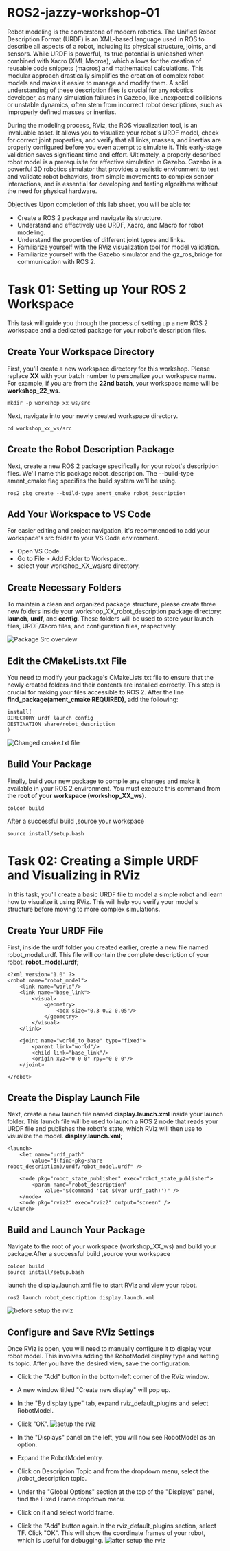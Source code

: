 # ROS2-jazzy-workshop-01
Robot modeling is the cornerstone of modern robotics. The Unified Robot Description Format (URDF) is an XML-based language used in ROS to describe all aspects of a robot, including its physical structure, joints, and sensors. While URDF is powerful, its true potential is unleashed when combined with Xacro (XML Macros), which allows for the creation of reusable code snippets (macros) and mathematical calculations. This modular approach drastically simplifies the creation of complex robot models and makes it easier to manage and modify them. A solid understanding of these description files is crucial for any robotics developer, as many simulation failures in Gazebo, like unexpected collisions or unstable dynamics, often stem from incorrect robot descriptions, such as improperly defined masses or inertias.

During the modeling process, RViz, the ROS visualization tool, is an invaluable asset. It allows you to visualize your robot's URDF model, check for correct joint properties, and verify that all links, masses, and inertias are properly configured before you even attempt to simulate it. This early-stage validation saves significant time and effort. Ultimately, a properly described robot model is a prerequisite for effective simulation in Gazebo. Gazebo is a powerful 3D robotics simulator that provides a realistic environment to test and validate robot behaviors, from simple movements to complex sensor interactions, and is essential for developing and testing algorithms without the need for physical hardware.

Objectives Upon completion of this lab sheet, you will be able to:

- Create a ROS 2 package and navigate its structure.
- Understand and effectively use URDF, Xacro, and Macro for robot modeling.
- Understand the properties of different joint types and links.
- Familiarize yourself with the RViz visualization tool for model validation.
- Familiarize yourself with the Gazebo simulator and the gz_ros_bridge for communication with ROS 2.

Task 01: Setting up Your ROS 2 Workspace
========================================
This task will guide you through the process of setting up a new ROS 2 workspace and a dedicated package for your robot's description files.

Create Your Workspace Directory
-------------------------------
First, you'll create a new workspace directory for this workshop. Please replace **XX** with your batch number to personalize your workspace name. For example, if you are from the **22nd batch**, your workspace name will be **workshop_22_ws**.

    mkdir -p workshop_xx_ws/src
    
Next, navigate into your newly created workspace directory.

    cd workshop_xx_ws/src

Create the Robot Description Package
------------------------------------
Next, create a new ROS 2 package specifically for your robot's description files. We'll name this package robot_description. The --build-type ament_cmake flag specifies the build system we'll be using.

    ros2 pkg create --build-type ament_cmake robot_description
Add Your Workspace to VS Code
-----------------------------
For easier editing and project navigation, it's recommended to add your workspace's src folder to your VS Code environment.
- Open VS Code.
- Go to File > Add Folder to Workspace...
- select your workshop_XX_ws/src directory.

Create Necessary Folders
------------------------
To maintain a clean and organized package structure, please create three new folders inside your workshop_XX_robot_description package directory: **launch**, **urdf**, and **config**. These folders will be used to store your launch files, URDF/Xacro files, and configuration files, respectively.

![Package Src overview](images/src_overview.png)

Edit the CMakeLists.txt File
----------------------------
You need to modify your package's CMakeLists.txt file to ensure that the newly created folders and their contents are installed correctly. This step is crucial for making your files accessible to ROS 2.
After the line **find_package(ament_cmake REQUIRED)**, add the following:

    install(
    DIRECTORY urdf launch config
    DESTINATION share/robot_description
    )

![Changed cmake.txt file](images/cmake_edit.png)

Build Your Package
------------------
Finally, build your new package to compile any changes and make it available in your ROS 2 environment. You must execute this command from the **root of your workspace (workshop_XX_ws)**.
    
    colcon build
After a successful build ,source your workspace

    source install/setup.bash

Task 02: Creating a Simple URDF and Visualizing in RViz
=======================================================
In this task, you'll create a basic URDF file to model a simple robot and learn how to visualize it using RViz. This will help you verify your model's structure before moving to more complex simulations.

Create Your URDF File
---------------------
First, inside the urdf folder you created earlier, create a new file named robot_model.urdf. This file will contain the complete description of your robot.
**robot_model.urdf;**
    
    <?xml version="1.0" ?>
    <robot name="robot_model">
        <link name="world"/>
        <link name="base_link">
            <visual>
                <geometry>
                    <box size="0.3 0.2 0.05"/>
                </geometry>
            </visual>
        </link>
        
        <joint name="world_to_base" type="fixed">
            <parent link="world"/>
            <child link="base_link"/>
            <origin xyz="0 0 0" rpy="0 0 0"/>
        </joint>
        
    </robot>  

Create the Display Launch File
------------------------------
Next, create a new launch file named **display.launch.xml** inside your launch folder. This launch file will be used to launch a ROS 2 node that reads your URDF file and publishes the robot's state, which RViz will then use to visualize the model. 
**display.launch.xml;**

    <launch>
        <let name="urdf_path" 
            value="$(find-pkg-share robot_description)/urdf/robot_model.urdf" />
        
        <node pkg="robot_state_publisher" exec="robot_state_publisher">
            <param name="robot_description"
                value="$(command 'cat $(var urdf_path)')" />
        </node>
        <node pkg="rviz2" exec="rviz2" output="screen" />
    </launch>

Build and Launch Your Package
-----------------------------
Navigate to the root of your workspace (workshop_XX_ws) and build your package.After a successful build ,source your workspace

    colcon build
    source install/setup.bash
launch the display.launch.xml file to start RViz and view your robot.

    ros2 launch robot_description display.launch.xml
![before setup the rviz](images/rviz_first_time.png)

Configure and Save RViz Settings
--------------------------------
Once RViz is open, you will need to manually configure it to display your robot model. This involves adding the RobotModel display type and setting its topic. After you have the desired view, save the configuration.
- Click the "Add" button in the bottom-left corner of the RViz window.
- A new window titled "Create new display" will pop up.
- In the "By display type" tab, expand rviz_default_plugins and select RobotModel.
- Click "OK".
![setup the rviz](images/setup_rviz_01.png)

- In the "Displays" panel on the left, you will now see RobotModel as an option.
- Expand the RobotModel entry.
- Click on Description Topic and from the dropdown menu, select the /robot_description topic.
- Under the "Global Options" section at the top of the "Displays" panel, find the Fixed Frame dropdown menu.
- Click on it and select world frame.
- Click the "Add" button again.In the rviz_default_plugins section, select TF. Click "OK". This will show the coordinate frames of your robot, which is useful for debugging.
![after setup the rviz](images/setup_rviz_02.png)
    
